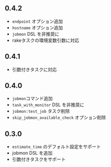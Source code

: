 ## 0.4.2

- `endpoint` オプション追加
- `hostname` オプション追加
- `jobmon` DSL を非推奨に
- rakeタスクの環境変数引数に対応

## 0.4.1

- 引数付きタスクに対応

## 0.4.0

- `jobmon`コマンド追加
- `task_with_monitor` DSL を非推奨に
- `jobmon:test_job` タスク削除
- `skip_jobmon_available_check` オプション削除

## 0.3.0

- `estimate_time` のデフォルト設定をサポート
- jobmon DSL を追加
- 引数付きタスクをサポート

